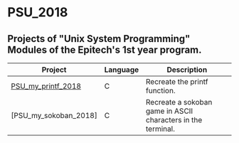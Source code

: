 # PSU_2018

## Projects of "Unix System Programming" Modules of the Epitech's 1st year program.

| Project | Language | Description |
|---------|----------|-------------|
| [PSU_my_printf_2018]         |      C      | Recreate the printf function. |
| [PSU_my_sokoban_2018]       |       C     | Recreate a sokoban game in ASCII characters in the terminal. |


[PSU_my_printf_2018]: https://github.com/kevinpruvost/kevinpruvost_epitech/tree/master/PSU_2018/PSU_my_printf_2018
[PSU_my_printf_2018]: https://github.com/kevinpruvost/kevinpruvost_epitech/tree/master/PSU_2018/PSU_my_sokoban_2018

